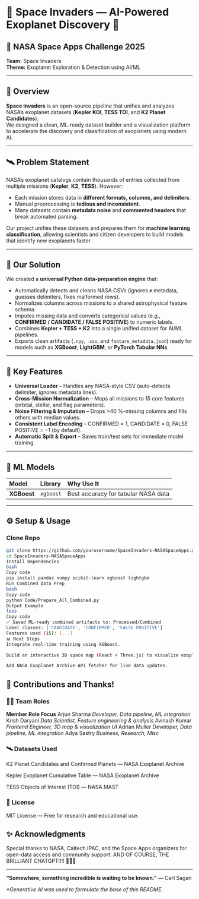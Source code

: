 # 🌌 Space Invaders — AI-Powered Exoplanet Discovery 🌌

## 🚀 NASA Space Apps Challenge 2025  
**Team:** Space Invaders  
**Theme:** Exoplanet Exploration & Detection using AI/ML  

---

## 🧠 Overview  
**Space Invaders** is an open-source pipeline that unifies and analyzes NASA’s exoplanet datasets (**Kepler KOI**, **TESS TOI**, and **K2 Planet Candidates**).  
We designed a clean, ML-ready dataset builder and a visualization platform to accelerate the discovery and classification of exoplanets using modern AI.

---

## 🛰️ Problem Statement  

NASA’s exoplanet catalogs contain thousands of entries collected from multiple missions (**Kepler**, **K2**, **TESS**). However:  

- Each mission stores data in **different formats, columns, and delimiters**.  
- Manual preprocessing is **tedious and inconsistent**.  
- Many datasets contain **metadata noise** and **commented headers** that break automated parsing.  

Our project unifies these datasets and prepares them for **machine learning classification**, allowing scientists and citizen developers to build models that identify new exoplanets faster.

---

## 🔬 Our Solution  

We created a **universal Python data-preparation engine** that:

- Automatically detects and cleans NASA CSVs (ignores `#` metadata, guesses delimiters, fixes malformed rows).  
- Normalizes columns across missions to a shared astrophysical feature schema.  
- Imputes missing data and converts categorical values (e.g., **CONFIRMED / CANDIDATE / FALSE POSITIVE**) to numeric labels.  
- Combines **Kepler + TESS + K2** into a single unified dataset for AI/ML pipelines.  
- Exports clean artifacts (`.npy`, `.csv`, and `feature_metadata.json`) ready for models such as **XGBoost**, **LightGBM**, or **PyTorch Tabular NNs**.  

---

## 🧩 Key Features  

- **Universal Loader** – Handles any NASA-style CSV (auto-detects delimiter, ignores metadata lines).  
- **Cross-Mission Normalization** – Maps all missions to 15 core features (orbital, stellar, and flag parameters).  
- **Noise Filtering & Imputation** – Drops >40 %-missing columns and fills others with median values.  
- **Consistent Label Encoding** – CONFIRMED = 1, CANDIDATE = 0, FALSE POSITIVE = −1 (by default).  
- **Automatic Split & Export** – Saves train/test sets for immediate model training.  

---

## 🧠 ML Models  

| Model | Library | Why Use It |
|:------|:---------|:-----------|
| **XGBoost** | `xgboost` | Best accuracy for tabular NASA data |

---

## ⚙️ Setup & Usage  

### Clone Repo
```bash
git clone https://github.com/yourusername/SpaceInvaders-NASASpaceApps.git
cd SpaceInvaders-NASASpaceApps
Install Dependencies
bash
Copy code
pip install pandas numpy scikit-learn xgboost lightgbm
Run Combined Data Prep
bash
Copy code
python Code/Prepare_All_Combined.py
Output Example
less
Copy code
✅ Saved ML-ready combined artifacts to: Processed/Combined
Label classes: ['CANDIDATE', 'CONFIRMED', 'FALSE POSITIVE']
Features used (15): [...]
📊 Next Steps
Integrate real-time training using XGBoost.

Build an interactive 3D space map (React + Three.js) to visualize exoplanet locations.

Add NASA Exoplanet Archive API fetcher for live data updates.
```

## 🙏 Contributions and Thanks!

### 🧑‍💻 Team Roles
**Member	Role	Focus**
Arjun Sharma	_Developer,	Data pipeline, ML integration_
Krish Daryani	_Data Scientist,	Feature engineering & analysis_
Avinash Kumar	_Frontend Engineer,	3D map & visualization UI_
Adrian Muller	_Developer,	Data pipeline, ML integration_
Adya Sastry _Business, Research, Misc_

### 🛰️ Datasets Used
K2 Planet Candidates and Confirmed Planets — NASA Exoplanet Archive

Kepler Exoplanet Cumulative Table — NASA Exoplanet Archive

TESS Objects of Interest (TOI) — NASA MAST

### 📜 License
MIT License — Free for research and educational use.

## ✨ Acknowledgments
Special thanks to NASA, Caltech IPAC, and the Space Apps organizers for open-data access and community support.
AND OF COURSE, THE BRILLIANT CHATGPT!!!! 🤖🤖🫡

_______________________________________________________________________________________

**“Somewhere, something incredible is waiting to be known.”**
— Carl Sagan

_*Generative AI was used to formulate the base of this README._
